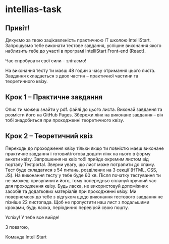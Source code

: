 # intellias-task

## Привіт!

Дякуємо за твою зацікавленість практичною IT школою IntelliStart. Запрошуємо тебе виконати тестове завдання, успішне виконання якого наблизить тебе до участі в програмі IntelliStart Front-end (React).

Час спробувати свої сили – злітаємо!

На виконання тесту ти маєш 48 годин з часу отримання цього листа. Завдання складається з двох частин – практичної частини та теоретичного квізу.

## Крок 1 – Практичне завдання

Опис ти можеш знайти у pdf. файлі до цього листа.
Виконай завдання та розмісти його на GitHub Pages.
Збережи лінк на виконане завдання – він тобі знадобиться при проходженні теоретичного квізу.

## Крок 2 – Теоретичний квіз

Переходь до проходження квізу тільки якщо ти повністю маєш виконане практичне завдання і готовий/готова додати лінк на нього в форму анкети квізу.
Запрошення на квіз тобі прийде окремим листом від порталу Testportal. Зверни увагу, що лист може потрапити до спаму.
Тест буде складатися з 54 питань, розділених на 3 секції (HTML, CSS, JS).
На виконання тесту у тебе буде 60 хв. Після початку тестування ти не зможеш призупинити його, тому попередньо сплануй зручний час для проходження квізу.
Будь ласка, не використовуй допоміжних засобів та додаткових матеріалів при проходженні квізу.
Ми повернемося до тебе з відгуком щодо виконання тестового завдання не пізніше 22 листопада. Щоб не пропустити наш лист з подальшими кроками, будь ласка, періодично перевіряй свою пошту.

Успіху! У тебе все вийде!

З повагою,

Команда IntelliStart
